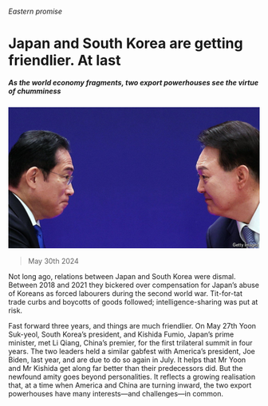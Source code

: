 ###### Eastern promise

# Japan and South Korea are getting friendlier. At last 

##### As the world economy fragments, two export powerhouses see the virtue of chumminess 

![image](images/20240601_LDP502.jpg) 

> May 30th 2024 

Not long ago, relations between Japan and South Korea were dismal. Between 2018 and 2021 they bickered over compensation for Japan’s abuse of Koreans as forced labourers during the second world war. Tit-for-tat trade curbs and boycotts of goods followed; intelligence-sharing was put at risk. 

Fast forward three years, and things are much friendlier. On May 27th Yoon Suk-yeol, South Korea’s president, and Kishida Fumio, Japan’s prime minister, met Li Qiang, China’s premier, for the first trilateral summit in four years. The two leaders held a similar gabfest with America’s president, Joe Biden, last year, and are due to do so again in July. It helps that Mr Yoon and Mr Kishida get along far better than their predecessors did. But the newfound amity goes beyond personalities. It reflects a growing realisation that, at a time when America and China are turning inward, the two export powerhouses have many interests—and challenges—in common. 

